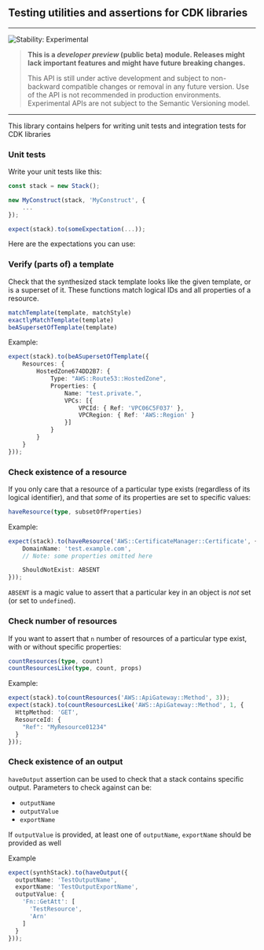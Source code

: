 ## Testing utilities and assertions for CDK libraries
<!--BEGIN STABILITY BANNER-->

---

![Stability: Experimental](https://img.shields.io/badge/stability-Experimental-important.svg?style=for-the-badge)

> **This is a _developer preview_ (public beta) module. Releases might lack important features and might have
> future breaking changes.**
>
> This API is still under active development and subject to non-backward
> compatible changes or removal in any future version. Use of the API is not recommended in production
> environments. Experimental APIs are not subject to the Semantic Versioning model.

---
<!--END STABILITY BANNER-->

This library contains helpers for writing unit tests and integration tests for CDK libraries

### Unit tests

Write your unit tests like this:

```ts
const stack = new Stack();

new MyConstruct(stack, 'MyConstruct', {
    ...
});

expect(stack).to(someExpectation(...));
```

Here are the expectations you can use:

### Verify (parts of) a template

Check that the synthesized stack template looks like the given template, or is a superset of it. These functions match logical IDs and all properties of a resource.

```ts
matchTemplate(template, matchStyle)
exactlyMatchTemplate(template)
beASupersetOfTemplate(template)
```

Example:

```ts
expect(stack).to(beASupersetOfTemplate({
    Resources: {
        HostedZone674DD2B7: {
            Type: "AWS::Route53::HostedZone",
            Properties: {
                Name: "test.private.",
                VPCs: [{
                    VPCId: { Ref: 'VPC06C5F037' },
                    VPCRegion: { Ref: 'AWS::Region' }
                }]
            }
        }
    }
}));
```


### Check existence of a resource

If you only care that a resource of a particular type exists (regardless of its logical identifier), and that *some* of its properties are set to specific values:

```ts
haveResource(type, subsetOfProperties)
```

Example:

```ts
expect(stack).to(haveResource('AWS::CertificateManager::Certificate', {
    DomainName: 'test.example.com',
    // Note: some properties omitted here

    ShouldNotExist: ABSENT
}));
```

`ABSENT` is a magic value to assert that a particular key in an object is *not* set (or set to `undefined`).

### Check number of resources

If you want to assert that `n` number of resources of a particular type exist, with or without specific properties:

```ts
countResources(type, count)
countResourcesLike(type, count, props)
```

Example:

```ts
expect(stack).to(countResources('AWS::ApiGateway::Method', 3));
expect(stack).to(countResourcesLike('AWS::ApiGateway::Method', 1, {
  HttpMethod: 'GET',
  ResourceId: {
    "Ref": "MyResource01234"
  }
}));
```

### Check existence of an output
`haveOutput` assertion can be used to check that a stack contains specific output.
Parameters to check against can be:
- `outputName`
- `outputValue`
- `exportName`

If `outputValue` is provided, at least one of `outputName`, `exportName` should be provided as well

Example
```ts
expect(synthStack).to(haveOutput({
  outputName: 'TestOutputName',
  exportName: 'TestOutputExportName',
  outputValue: {
    'Fn::GetAtt': [
      'TestResource',
      'Arn'
    ]
  }
}));
```
